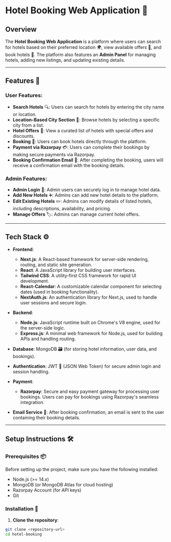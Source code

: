# Hotel Booking Web Application 🏨

## Overview

The **Hotel Booking Web Application** is a platform where users can search for hotels based on their preferred location 🌍, view available offers 💸, and book hotels 🏨. The platform also features an **Admin Panel** for managing hotels, adding new listings, and updating existing details.

---

## Features 🌟

### User Features:

- **Search Hotels** 🔍: Users can search for hotels by entering the city name or location.
- **Location-Based City Section** 🌆: Browse hotels by selecting a specific city from a list.
- **Hotel Offers** 🎉: View a curated list of hotels with special offers and discounts.
- **Booking** 📅: Users can book hotels directly through the platform.
- **Payment via Razorpay** 💳: Users can complete their bookings by making secure payments via Razorpay.
- **Booking Confirmation Email** 📧: After completing the booking, users will receive a confirmation email with the booking details.

### Admin Features:

- **Admin Login** 🔑: Admin users can securely log in to manage hotel data.
- **Add New Hotels** ➕: Admins can add new hotel details to the platform.
- **Edit Existing Hotels** ✏️: Admins can modify details of listed hotels, including descriptions, availability, and pricing.
- **Manage Offers** 🏷️: Admins can manage current hotel offers.

---

## Tech Stack ⚙️

- **Frontend**:

  - **Next.js**: A React-based framework for server-side rendering, routing, and static site generation.
  - **React**: A JavaScript library for building user interfaces.
  - **Tailwind CSS**: A utility-first CSS framework for rapid UI development.
  - **React-Calendar**: A customizable calendar component for selecting dates (used in booking functionality).
  - **NextAuth.js**: An authentication library for Next.js, used to handle user sessions and secure login.

- **Backend**:
  - **Node.js**: JavaScript runtime built on Chrome's V8 engine, used for the server-side logic.
  - **Express.js**: A minimal web framework for Node.js, used for building APIs and handling routing.
- **Database**: MongoDB 🗃️ (for storing hotel information, user data, and bookings).

- **Authentication**: JWT 🔐 (JSON Web Token) for secure admin login and session handling.

- **Payment**:

  - **Razorpay**: Secure and easy payment gateway for processing user bookings. Users can pay for bookings using Razorpay's seamless integration.

- **Email Service** 📧: After booking confirmation, an email is sent to the user containing their booking details.

---

## Setup Instructions 🛠️

### Prerequisites 📦

Before setting up the project, make sure you have the following installed:

- Node.js (>= 14.x)
- MongoDB (or MongoDB Atlas for cloud hosting)
- Razorpay Account (for API keys)
- Git

### Installation 🚀

1. **Clone the repository**:

```bash
git clone <repository-url>
cd hotel-booking
```
